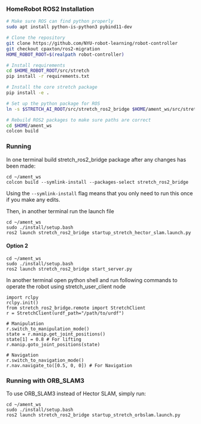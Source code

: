 ### HomeRobot ROS2 Installation

```sh
# Make sure ROS can find python properly
sudo apt install python-is-python3 pybind11-dev

# Clone the repository
git clone https://github.com/NYU-robot-learning/robot-controller
git checkout cpaxton/ros2-migration
HOME_ROBOT_ROOT=$(realpath robot-controller)

# Install requirements
cd $HOME_ROBOT_ROOT/src/stretch
pip install -r requirements.txt

# Install the core stretch package
pip install -e .

# Set up the python package for ROS
ln -s $STRETCH_AI_ROOT/src/stretch_ros2_bridge $HOME/ament_ws/src/stretch_ros2_bridge

# Rebuild ROS2 packages to make sure paths are correct
cd $HOME/ament_ws
colcon build
```

### Running

In one terminal build stretch_ros2_bridge package after any changes has been made:

```
cd ~/ament_ws
colcon build --symlink-install --packages-select stretch_ros2_bridge
```

Using the `--symlink-install` flag means that you only need to run this once if you make any edits.

Then, in another terminal run the launch file

```
cd ~/ament_ws
sudo ./install/setup.bash
ros2 launch stretch_ros2_bridge startup_stretch_hector_slam.launch.py
```

#### Option 2

```
cd ~/ament_ws
sudo ./install/setup.bash
ros2 launch stretch_ros2_bridge start_server.py
```

In another terminal open python shell and run following commands to operate the robot using stretch_user_client node

```
import rclpy
rclpy.init()
from stretch_ros2_bridge.remote import StretchClient
r = StretchClient(urdf_path="/path/to/urdf")

# Manipulation
r.switch_to_manipulation_mode()
state = r.manip.get_joint_positions()
state[1] = 0.8 # For lifting
r.manip.goto_joint_positions(state)

# Navigation
r.switch_to_navigation_mode()
r.nav.navigate_to([0.5, 0, 0]) # For Navigation
```

### Running with ORB_SLAM3

To use ORB_SLAM3 instead of Hector SLAM, simply run:

```
cd ~/ament_ws
sudo ./install/setup.bash
ros2 launch stretch_ros2_bridge startup_stretch_orbslam.launch.py
```
